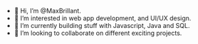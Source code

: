 - 👋 Hi, I’m @MaxBrillant.
- 👀 I’m interested in web app development, and UI/UX design.
- 🌱 I’m currently building stuff with Javascript, Java and SQL.
- 💞️ I’m looking to collaborate on different exciting projects.

<!---
🎂 🍰
--->

<!---
MaxBrillant/MaxBrillant is a ✨ special ✨ repository because its `README.md` (this file) appears on your GitHub profile.
You can click the Preview link to take a look at your changes.
--->